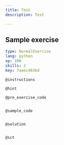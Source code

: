 ```yaml
---
title: Test
description: Test

---
```

## Sample exercise

```yaml
type: NormalExercise
lang: python
xp: 100
skills: 2
key: 7aeec4836d
```


`@instructions`

`@hint`

`@pre_exercise_code`
```{python}

```

`@sample_code`
```{python}

```

`@solution`
```{python}

```

`@sct`
```{python}

```
